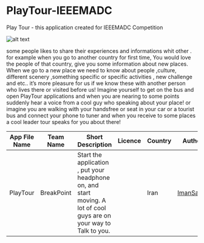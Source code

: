 # PlayTour-IEEEMADC
Play Tour - this application created for IEEEMADC Competition 

![alt text](https://github.com/imansdn/PlayTour-IEEEMADC/blob/master/Logo/PlayTour-Feature%20Graphic.jpg)


some people likes to share their experiences and informations whit other . for example when you go to another country for first time,  You would love the people of that country, give you some information about new places.
When we go to a new place we need to know about people ,culture, different scenery ,something specific or specific activities , new challenge and etc.. it’s more pleasure for us if we know these with another person who lives there or visited before us!
Imagine yourself to get on the bus and open PlayTour applications and when you are nearing to some points suddenly hear a voice from a cool guy who speaking about your place!
or imagine you are walking with your handsfree or seat in your car or a tourist bus and connect your phone to tuner and when you receive to some places a cool leader tour speaks for you about there!


|App File Name | Team Name     | Short Description                | Licence | Country | Author’s |
| -------------| ------------- |----------------------------------|---------|---------|----------|
| PlayTour|BreakPoint |Start the application , put your headphone on, and start moving. A lot of cool guys are on your way to Talk to you.||Iran|[ImanSadrian](https://github.com/imansdn)|


